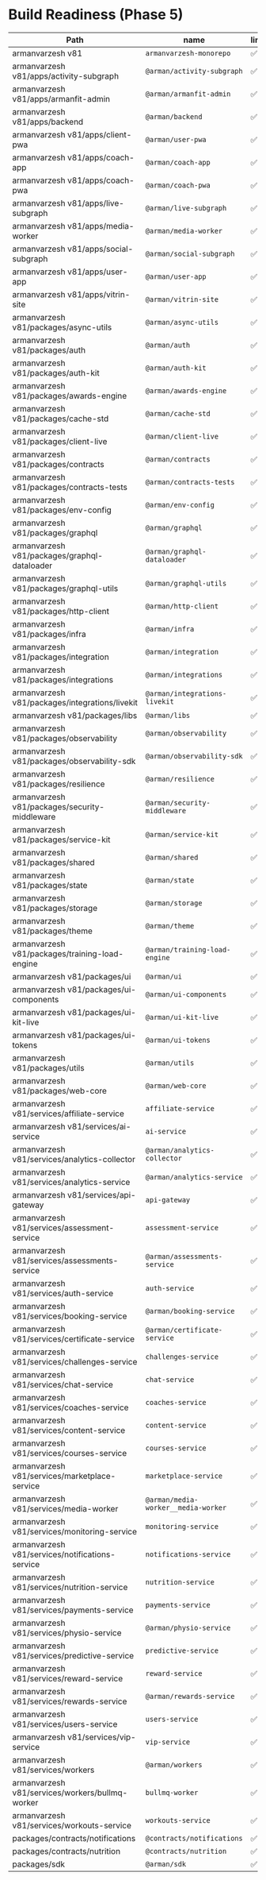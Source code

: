 # Build Readiness (Phase 5)

| Path | name | lint | typecheck | test | build | start |
|---|---|---|---|---|---|---|
| armanvarzesh v81 | `armanvarzesh-monorepo` | ✅ | ✅ | ✅ | ✅ | ✅ |
| armanvarzesh v81/apps/activity-subgraph | `@arman/activity-subgraph` | ✅ | ✅ | ✅ | ✅ | ✅ |
| armanvarzesh v81/apps/armanfit-admin | `@arman/armanfit-admin` | ✅ | ✅ | ✅ | ✅ | ✅ |
| armanvarzesh v81/apps/backend | `@arman/backend` | ✅ | ✅ | ✅ | ✅ | ✅ |
| armanvarzesh v81/apps/client-pwa | `@arman/user-pwa` | ✅ | ✅ | ✅ | ✅ | ✅ |
| armanvarzesh v81/apps/coach-app | `@arman/coach-app` | ✅ | ✅ | ✅ | ✅ | ✅ |
| armanvarzesh v81/apps/coach-pwa | `@arman/coach-pwa` | ✅ | ✅ | ✅ | ✅ | ✅ |
| armanvarzesh v81/apps/live-subgraph | `@arman/live-subgraph` | ✅ | ✅ | ✅ | ✅ | ✅ |
| armanvarzesh v81/apps/media-worker | `@arman/media-worker` | ✅ | ✅ | ✅ | ✅ | ✅ |
| armanvarzesh v81/apps/social-subgraph | `@arman/social-subgraph` | ✅ | ✅ | ✅ | ✅ | ✅ |
| armanvarzesh v81/apps/user-app | `@arman/user-app` | ✅ | ✅ | ✅ | ✅ | ✅ |
| armanvarzesh v81/apps/vitrin-site | `@arman/vitrin-site` | ✅ | ✅ | ✅ | ✅ | ✅ |
| armanvarzesh v81/packages/async-utils | `@arman/async-utils` | ✅ | ✅ | ✅ | ✅ | ✅ |
| armanvarzesh v81/packages/auth | `@arman/auth` | ✅ | ✅ | ✅ | ✅ | ✅ |
| armanvarzesh v81/packages/auth-kit | `@arman/auth-kit` | ✅ | ✅ | ✅ | ✅ | ✅ |
| armanvarzesh v81/packages/awards-engine | `@arman/awards-engine` | ✅ | ✅ | ✅ | ✅ | ✅ |
| armanvarzesh v81/packages/cache-std | `@arman/cache-std` | ✅ | ✅ | ✅ | ✅ | ✅ |
| armanvarzesh v81/packages/client-live | `@arman/client-live` | ✅ | ✅ | ✅ | ✅ | ✅ |
| armanvarzesh v81/packages/contracts | `@arman/contracts` | ✅ | ✅ | ✅ | ✅ | ✅ |
| armanvarzesh v81/packages/contracts-tests | `@arman/contracts-tests` | ✅ | ✅ | ✅ | ✅ | ✅ |
| armanvarzesh v81/packages/env-config | `@arman/env-config` | ✅ | ✅ | ✅ | ✅ | ✅ |
| armanvarzesh v81/packages/graphql | `@arman/graphql` | ✅ | ✅ | ✅ | ✅ | ✅ |
| armanvarzesh v81/packages/graphql-dataloader | `@arman/graphql-dataloader` | ✅ | ✅ | ✅ | ✅ | ✅ |
| armanvarzesh v81/packages/graphql-utils | `@arman/graphql-utils` | ✅ | ✅ | ✅ | ✅ | ✅ |
| armanvarzesh v81/packages/http-client | `@arman/http-client` | ✅ | ✅ | ✅ | ✅ | ✅ |
| armanvarzesh v81/packages/infra | `@arman/infra` | ✅ | ✅ | ✅ | ✅ | ✅ |
| armanvarzesh v81/packages/integration | `@arman/integration` | ✅ | ✅ | ✅ | ✅ | ✅ |
| armanvarzesh v81/packages/integrations | `@arman/integrations` | ✅ | ✅ | ✅ | ✅ | ✅ |
| armanvarzesh v81/packages/integrations/livekit | `@arman/integrations-livekit` | ✅ | ✅ | ✅ | ✅ | ✅ |
| armanvarzesh v81/packages/libs | `@arman/libs` | ✅ | ✅ | ✅ | ✅ | ✅ |
| armanvarzesh v81/packages/observability | `@arman/observability` | ✅ | ✅ | ✅ | ✅ | ✅ |
| armanvarzesh v81/packages/observability-sdk | `@arman/observability-sdk` | ✅ | ✅ | ✅ | ✅ | ✅ |
| armanvarzesh v81/packages/resilience | `@arman/resilience` | ✅ | ✅ | ✅ | ✅ | ✅ |
| armanvarzesh v81/packages/security-middleware | `@arman/security-middleware` | ✅ | ✅ | ✅ | ✅ | ✅ |
| armanvarzesh v81/packages/service-kit | `@arman/service-kit` | ✅ | ✅ | ✅ | ✅ | ✅ |
| armanvarzesh v81/packages/shared | `@arman/shared` | ✅ | ✅ | ✅ | ✅ | ✅ |
| armanvarzesh v81/packages/state | `@arman/state` | ✅ | ✅ | ✅ | ✅ | ✅ |
| armanvarzesh v81/packages/storage | `@arman/storage` | ✅ | ✅ | ✅ | ✅ | ✅ |
| armanvarzesh v81/packages/theme | `@arman/theme` | ✅ | ✅ | ✅ | ✅ | ✅ |
| armanvarzesh v81/packages/training-load-engine | `@arman/training-load-engine` | ✅ | ✅ | ✅ | ✅ | ✅ |
| armanvarzesh v81/packages/ui | `@arman/ui` | ✅ | ✅ | ✅ | ✅ | ✅ |
| armanvarzesh v81/packages/ui-components | `@arman/ui-components` | ✅ | ✅ | ✅ | ✅ | ✅ |
| armanvarzesh v81/packages/ui-kit-live | `@arman/ui-kit-live` | ✅ | ✅ | ✅ | ✅ | ✅ |
| armanvarzesh v81/packages/ui-tokens | `@arman/ui-tokens` | ✅ | ✅ | ✅ | ✅ | ✅ |
| armanvarzesh v81/packages/utils | `@arman/utils` | ✅ | ✅ | ✅ | ✅ | ✅ |
| armanvarzesh v81/packages/web-core | `@arman/web-core` | ✅ | ✅ | ✅ | ✅ | ✅ |
| armanvarzesh v81/services/affiliate-service | `affiliate-service` | ✅ | ✅ | ✅ | ✅ | ✅ |
| armanvarzesh v81/services/ai-service | `ai-service` | ✅ | ✅ | ✅ | ✅ | ✅ |
| armanvarzesh v81/services/analytics-collector | `@arman/analytics-collector` | ✅ | ✅ | ✅ | ✅ | ✅ |
| armanvarzesh v81/services/analytics-service | `@arman/analytics-service` | ✅ | ✅ | ✅ | ✅ | ✅ |
| armanvarzesh v81/services/api-gateway | `api-gateway` | ✅ | ✅ | ✅ | ✅ | ✅ |
| armanvarzesh v81/services/assessment-service | `assessment-service` | ✅ | ✅ | ✅ | ✅ | ✅ |
| armanvarzesh v81/services/assessments-service | `@arman/assessments-service` | ✅ | ✅ | ✅ | ✅ | ✅ |
| armanvarzesh v81/services/auth-service | `auth-service` | ✅ | ✅ | ✅ | ✅ | ✅ |
| armanvarzesh v81/services/booking-service | `@arman/booking-service` | ✅ | ✅ | ✅ | ✅ | ✅ |
| armanvarzesh v81/services/certificate-service | `@arman/certificate-service` | ✅ | ✅ | ✅ | ✅ | ✅ |
| armanvarzesh v81/services/challenges-service | `challenges-service` | ✅ | ✅ | ✅ | ✅ | ✅ |
| armanvarzesh v81/services/chat-service | `chat-service` | ✅ | ✅ | ✅ | ✅ | ✅ |
| armanvarzesh v81/services/coaches-service | `coaches-service` | ✅ | ✅ | ✅ | ✅ | ✅ |
| armanvarzesh v81/services/content-service | `content-service` | ✅ | ✅ | ✅ | ✅ | ✅ |
| armanvarzesh v81/services/courses-service | `courses-service` | ✅ | ✅ | ✅ | ✅ | ✅ |
| armanvarzesh v81/services/marketplace-service | `marketplace-service` | ✅ | ✅ | ✅ | ✅ | ✅ |
| armanvarzesh v81/services/media-worker | `@arman/media-worker__media-worker` | ✅ | ✅ | ✅ | ✅ | ✅ |
| armanvarzesh v81/services/monitoring-service | `monitoring-service` | ✅ | ✅ | ✅ | ✅ | ✅ |
| armanvarzesh v81/services/notifications-service | `notifications-service` | ✅ | ✅ | ✅ | ✅ | ✅ |
| armanvarzesh v81/services/nutrition-service | `nutrition-service` | ✅ | ✅ | ✅ | ✅ | ✅ |
| armanvarzesh v81/services/payments-service | `payments-service` | ✅ | ✅ | ✅ | ✅ | ✅ |
| armanvarzesh v81/services/physio-service | `@arman/physio-service` | ✅ | ✅ | ✅ | ✅ | ✅ |
| armanvarzesh v81/services/predictive-service | `predictive-service` | ✅ | ✅ | ✅ | ✅ | ✅ |
| armanvarzesh v81/services/reward-service | `reward-service` | ✅ | ✅ | ✅ | ✅ | ✅ |
| armanvarzesh v81/services/rewards-service | `@arman/rewards-service` | ✅ | ✅ | ✅ | ✅ | ✅ |
| armanvarzesh v81/services/users-service | `users-service` | ✅ | ✅ | ✅ | ✅ | ✅ |
| armanvarzesh v81/services/vip-service | `vip-service` | ✅ | ✅ | ✅ | ✅ | ✅ |
| armanvarzesh v81/services/workers | `@arman/workers` | ✅ | ✅ | ✅ | ✅ | ✅ |
| armanvarzesh v81/services/workers/bullmq-worker | `bullmq-worker` | ✅ | ✅ | ✅ | ✅ | ✅ |
| armanvarzesh v81/services/workouts-service | `workouts-service` | ✅ | ✅ | ✅ | ✅ | ✅ |
| packages/contracts/notifications | `@contracts/notifications` | ✅ | ✅ | ✅ | ✅ | ✅ |
| packages/contracts/nutrition | `@contracts/nutrition` | ✅ | ✅ | ✅ | ✅ | ✅ |
| packages/sdk | `@arman/sdk` | ✅ | ✅ | ✅ | ✅ | ✅ |
